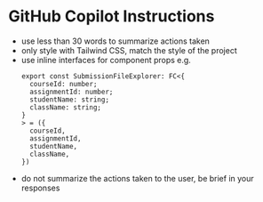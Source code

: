 # GitHub Copilot Instructions

- use less than 30 words to summarize actions taken
- only style with Tailwind CSS, match the style of the project
- use inline interfaces for component props e.g.
    ```tsx
    export const SubmissionFileExplorer: FC<{
      courseId: number;
      assignmentId: number;
      studentName: string;
      className: string;
    }
    > = ({
      courseId,
      assignmentId,
      studentName,
      className,
    })
    ```
- do not summarize the actions taken to the user, be brief in your responses